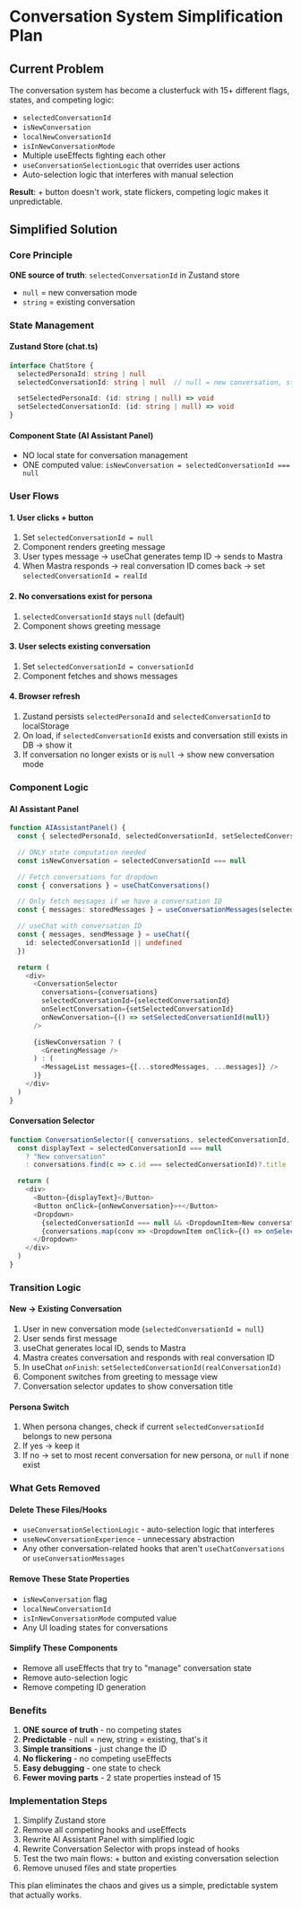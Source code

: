 # Conversation System Simplification Plan

## Current Problem
The conversation system has become a clusterfuck with 15+ different flags, states, and competing logic:
- `selectedConversationId`
- `isNewConversation`
- `localNewConversationId`
- `isInNewConversationMode`
- Multiple useEffects fighting each other
- `useConversationSelectionLogic` that overrides user actions
- Auto-selection logic that interferes with manual selection

**Result**: + button doesn't work, state flickers, competing logic makes it unpredictable.

## Simplified Solution

### Core Principle
**ONE source of truth**: `selectedConversationId` in Zustand store
- `null` = new conversation mode
- `string` = existing conversation

### State Management

#### Zustand Store (chat.ts)
```typescript
interface ChatStore {
  selectedPersonaId: string | null
  selectedConversationId: string | null  // null = new conversation, string = existing

  setSelectedPersonaId: (id: string | null) => void
  setSelectedConversationId: (id: string | null) => void
}
```

#### Component State (AI Assistant Panel)
- NO local state for conversation management
- ONE computed value: `isNewConversation = selectedConversationId === null`

### User Flows

#### 1. User clicks + button
1. Set `selectedConversationId = null`
2. Component renders greeting message
3. User types message → useChat generates temp ID → sends to Mastra
4. When Mastra responds → real conversation ID comes back → set `selectedConversationId = realId`

#### 2. No conversations exist for persona
1. `selectedConversationId` stays `null` (default)
2. Component shows greeting message

#### 3. User selects existing conversation
1. Set `selectedConversationId = conversationId`
2. Component fetches and shows messages

#### 4. Browser refresh
1. Zustand persists `selectedPersonaId` and `selectedConversationId` to localStorage
2. On load, if `selectedConversationId` exists and conversation still exists in DB → show it
3. If conversation no longer exists or is `null` → show new conversation mode

### Component Logic

#### AI Assistant Panel
```typescript
function AIAssistantPanel() {
  const { selectedPersonaId, selectedConversationId, setSelectedConversationId } = useConversationSelection()

  // ONLY state computation needed
  const isNewConversation = selectedConversationId === null

  // Fetch conversations for dropdown
  const { conversations } = useChatConversations()

  // Only fetch messages if we have a conversation ID
  const { messages: storedMessages } = useConversationMessages(selectedConversationId)

  // useChat with conversation ID
  const { messages, sendMessage } = useChat({
    id: selectedConversationId || undefined
  })

  return (
    <div>
      <ConversationSelector
        conversations={conversations}
        selectedConversationId={selectedConversationId}
        onSelectConversation={setSelectedConversationId}
        onNewConversation={() => setSelectedConversationId(null)}
      />

      {isNewConversation ? (
        <GreetingMessage />
      ) : (
        <MessageList messages={[...storedMessages, ...messages]} />
      )}
    </div>
  )
}
```

#### Conversation Selector
```typescript
function ConversationSelector({ conversations, selectedConversationId, onSelectConversation, onNewConversation }) {
  const displayText = selectedConversationId === null
    ? "New conversation"
    : conversations.find(c => c.id === selectedConversationId)?.title || "Unknown conversation"

  return (
    <div>
      <Button>{displayText}</Button>
      <Button onClick={onNewConversation}>+</Button>
      <Dropdown>
        {selectedConversationId === null && <DropdownItem>New conversation</DropdownItem>}
        {conversations.map(conv => <DropdownItem onClick={() => onSelectConversation(conv.id)}>{conv.title}</DropdownItem>)}
      </Dropdown>
    </div>
  )
}
```

### Transition Logic

#### New → Existing Conversation
1. User in new conversation mode (`selectedConversationId = null`)
2. User sends first message
3. useChat generates local ID, sends to Mastra
4. Mastra creates conversation and responds with real conversation ID
5. In useChat `onFinish`: `setSelectedConversationId(realConversationId)`
6. Component switches from greeting to message view
7. Conversation selector updates to show conversation title

#### Persona Switch
1. When persona changes, check if current `selectedConversationId` belongs to new persona
2. If yes → keep it
3. If no → set to most recent conversation for new persona, or `null` if none exist

### What Gets Removed

#### Delete These Files/Hooks
- `useConversationSelectionLogic` - auto-selection logic that interferes
- `useNewConversationExperience` - unnecessary abstraction
- Any other conversation-related hooks that aren't `useChatConversations` or `useConversationMessages`

#### Remove These State Properties
- `isNewConversation` flag
- `localNewConversationId`
- `isInNewConversationMode` computed value
- Any UI loading states for conversations

#### Simplify These Components
- Remove all useEffects that try to "manage" conversation state
- Remove auto-selection logic
- Remove competing ID generation

### Benefits
1. **ONE source of truth** - no competing states
2. **Predictable** - null = new, string = existing, that's it
3. **Simple transitions** - just change the ID
4. **No flickering** - no competing useEffects
5. **Easy debugging** - one state to check
6. **Fewer moving parts** - 2 state properties instead of 15

### Implementation Steps
1. Simplify Zustand store
2. Remove all competing hooks and useEffects
3. Rewrite AI Assistant Panel with simplified logic
4. Rewrite Conversation Selector with props instead of hooks
5. Test the two main flows: + button and existing conversation selection
6. Remove unused files and state properties

This plan eliminates the chaos and gives us a simple, predictable system that actually works.